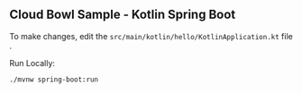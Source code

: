 Cloud Bowl Sample - Kotlin Spring Boot
--------------------------------------

To make changes, edit the `src/main/kotlin/hello/KotlinApplication.kt` file  .

Run Locally:
```
./mvnw spring-boot:run
```
